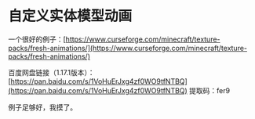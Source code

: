 # 自定义实体模型动画

一个很好的例子：[https://www.curseforge.com/minecraft/texture-packs/fresh-animations/](https://www.curseforge.com/minecraft/texture-packs/fresh-animations/)

百度网盘链接（1.17.1版本）：[https://pan.baidu.com/s/1VoHuErJxg4zf0WO9tfNTBQ](https://pan.baidu.com/s/1VoHuErJxg4zf0WO9tfNTBQ)  提取码：fer9 

例子足够好，我摸了。

